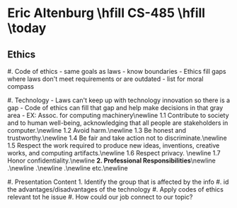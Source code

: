 # Eric Altenburg \hfill CS-485 \hfill \today

## Ethics

#. Code of ethics
	- same goals as laws
	- know boundaries
	- Ethics fill gaps where laws don't meet requirements or are outdated
	- list for moral compass

#. Technology
	- Laws can't keep up with technology innovation so there is a gap
	- Code of ethics can fill that gap and help make decisions in that gray area
	- EX: Assoc. for computing machinery\newline
		1.1 Contribute to society and to human well-being, acknowledging that all people are stakeholders in computer.\newline
		1.2 Avoid harm.\newline
		1.3 Be honest and trustworthy.\newline
		1.4 Be fair and take action not to discriminate.\newline
		1.5 Respect the work required to produce new ideas, inventions, creative works, and computing artifacts.\newline
		1.6 Respect privacy. \newline
		1.7 Honor confidentiality.\newline
		**2. Professional Responsibilities**\newline
		.\newline
		.\newline
		.\newline
		etc.\newline

#. Presentation Content
	1. Identify the group that is affected by the info
	#. id the advantages/disadvantages of the technology
	#. Apply codes of ethics relevant tot he issue
	#. How could our job connect to our topic?

